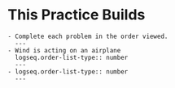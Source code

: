 # This Practice Builds
	- Complete each problem in the order viewed.
	  ---
	- Wind is acting on an airplane
	  logseq.order-list-type:: number
	  ---
	- logseq.order-list-type:: number
	  ---